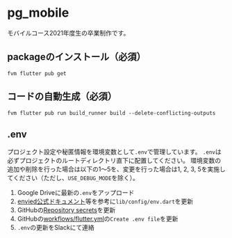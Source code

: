# pg_mobile
モバイルコース2021年度生の卒業制作です。

## packageのインストール（必須）
```
fvm flutter pub get
```

## コードの自動生成（必須）
```
fvm flutter pub run build_runner build --delete-conflicting-outputs
```

## .env
プロジェクト設定や秘匿情報を環境変数として`.env`で管理しています。
`.env`は必ずプロジェクトのルートディレクトリ直下に配置してください。
環境変数の追加や削除を行った場合は以下の1〜5を、変更を行った場合は1, 2, 3, 5を実施してください（ただし、`USE_DEBUG_MODE`を除く）。
1. Google Driveに最新の`.env`をアップロード
2. [envied公式ドキュメント](https://pub.dev/packages/envied)等を参考に`lib/config/env.dart`を更新
3. GitHubの[Repository secrets](https://github.com/shinonome-inc/pg_mobile/settings/secrets/actions)を更新
4. GitHubの[workflows/flutter.yml](https://github.com/shinonome-inc/pg_mobile/blob/develop/.github/workflows/flutter.yml)の`Create .env file`を更新
5. `.env`の更新をSlackにて連絡
